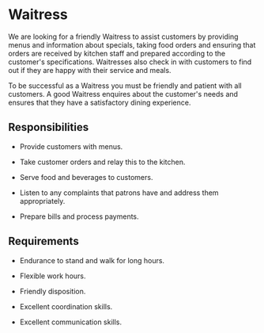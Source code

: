 # Waitress

We are looking for a friendly Waitress to assist customers by providing menus and information about specials, taking food orders and ensuring that orders are received by kitchen staff and prepared according to the customer's specifications. Waitresses also check in with customers to find out if they are happy with their service and meals.

To be successful as a Waitress you must be friendly and patient with all customers. A good Waitress enquires about the customer's needs and ensures that they have a satisfactory dining experience.

## Responsibilities

* Provide customers with menus.

* Take customer orders and relay this to the kitchen.

* Serve food and beverages to customers.

* Listen to any complaints that patrons have and address them appropriately.

* Prepare bills and process payments.

## Requirements

* Endurance to stand and walk for long hours.

* Flexible work hours.

* Friendly disposition.

* Excellent coordination skills.

* Excellent communication skills.

